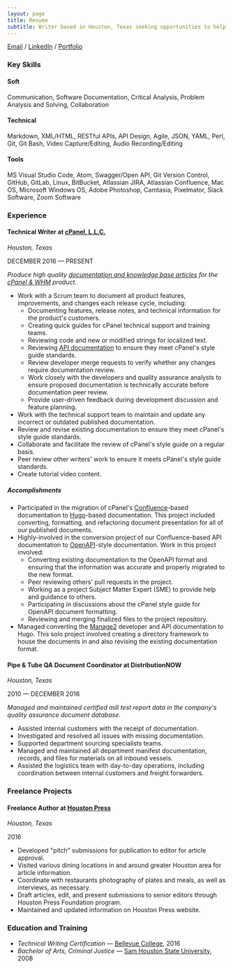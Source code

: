 ```yaml
---
layout: page
title: Resume
subtitle: Writer based in Houston, Texas seeking opportunities to help improve technical documentation, one file at a time.
---
```


[Email](mailto:ashleymkinard@gmail.com) / [LinkedIn](https://www.linkedin.com/in/ashleykinard/) / [Portfolio](/portfolio.md)

### Key Skills

#### Soft

Communication, Software Documentation, Critical Analysis, Problem Analysis and Solving, Collaboration

#### Technical

Markdown, XML/HTML, RESTful APIs, API Design, Agile, JSON, YAML, Perl, Git, Git Bash, Video Capture/Editing, Audio Recording/Editing

#### Tools

MS Visual Studio Code, Atom, Swagger/Open API, Git Version Control, GitHub, GitLab, Linux, BitBucket, Atlassian JIRA, Atlassian Confluence, Mac OS, Microsoft Windows OS, Adobe Photoshop, Camtasia, Pixelmator, Slack Software, Zoom Software

### Experience

#### Technical Writer at [cPanel, L.L.C.](https://cpanel.net/)
*Houston, Texas*

DECEMBER 2016 — PRESENT

*Produce high quality [documentation and knowledge base articles](https://docs.cpanel.net/) for the [cPanel & WHM](https://cpanel.net/products/) product.*

* Work with a Scrum team to document all product features, improvements, and changes each release cycle, including:
  * Documenting features, release notes, and technical information for the product's customers.
  * Creating quick guides for cPanel technical support and training teams.
  * Reviewing code and new or modified strings for localized text.
  * Reviewing [API documentation](https://api.docs.cpanel.net/) to ensure they meet cPanel's style guide standards.
  * Review developer merge requests to verify whether any changes require documentation review.
  * Work closely with the developers and quality assurance analysts to ensure proposed documentation is technically accurate before documentation peer review.
  * Provide user-driven feedback during development discussion and feature planning.
* Work with the technical support team to maintain and update any incorrect or outdated published documentation.
* Review and revise existing documentation to ensure they meet cPanel's style guide standards.
* Collaborate and facilitate the review of cPanel's style guide on a regular basis.
* Peer review other writers' work to ensure it meets cPanel's style guide standards.
* Create tutorial video content.

##### Accomplishments

* Participated in the migration of cPanel's [Confluence](https://www.atlassian.com/software/confluence)-based documentation to [Hugo](https://gohugo.io/)-based documentation. This project included converting, formatting, and refactoring document presentation for all of our published documents.
* Highly-involved in the conversion project of our Confluence-based API documentation to [OpenAPI](https://swagger.io/)-style documentation. Work in this project involved:
  * Converting existing documentation to the OpenAPI format and ensuring that the information was accurate and properly migrated to the new format.
  * Peer reviewing others' pull requests in the project.
  * Working as a project Subject Matter Expert (SME) to provide help and guidance to others.
  * Participating in discussions about the cPanel style guide for OpenAPI document formatting.
  * Reviewing and merging finalized files to the project repository.
* Managed converting the [Manage2](https://docs.cpanel.net/knowledge-base/cpanel-product/cpanel-glossary#manage2) developer and API documentation to Hugo. This solo project involved creating a directory framework to house the documents in and also revising the existing documentation format.

#### Pipe & Tube QA Document Coordinator at DistributionNOW
*Houston, Texas*

2010 — DECEMBER 2016

*Managed and maintained certified mill test report data in the company's quality assurance document database.*

* Assisted internal customers with the receipt of documentation.
* Investigated and resolved all issues with missing documentation.
* Supported department sourcing specialists teams.
* Managed and maintained all department manifest documentation, records, and files for materials on all inbound vessels.
* Assisted the logistics team with day-to-day operations, including coordination between internal customers and freight forwarders.

### Freelance Projects

#### Freelance Author at [Houston Press](https://www.houstonpress.com/)
*Houston, Texas*

2016

* Developed "pitch" submissions for publication to editor for article approval.
* Visited various dining locations in and around greater Houston area for article information.
* Coordinate with restaurants photography of plates and meals, as well as interviews, as necessary.
* Draft articles, edit, and present submissions to senior editors through Houston Press Foundation program.
* Maintained and updated information on Houston Press website.

### Education and Training

* *Technical Writing Certification* — [Bellevue College](https://www.bellevuecollege.edu/), 2016
* *Bachelor of Arts, Criminal Justice* — [Sam Houston State University](https://www.shsu.edu/), 2008
